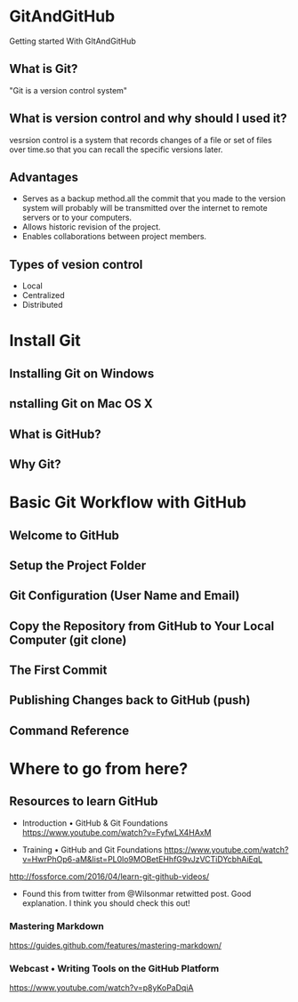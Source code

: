 # GitAndGitHub
Getting started With GItAndGitHub

## What is Git?
"Git is a version control system"
## What is version control and why should I used it?
vesrsion control is a system that records changes of a file or set of files over time.so that you can recall the specific versions later.
## Advantages
- Serves as a backup method.all the commit that you made to the version system will probably will be transmitted over the internet to remote servers or to your computers.
- Allows historic revision of the project.
- Enables collaborations between project members.
## Types of vesion control
- Local
- Centralized
- Distributed

# Install Git
## Installing Git on Windows
## nstalling Git on Mac OS X

## What is GitHub?
## Why Git?



# Basic Git Workflow with GitHub
## Welcome to GitHub
## Setup the Project Folder
## Git Configuration (User Name and Email)
## Copy the Repository from GitHub to Your Local Computer (git clone)
## The First Commit
## Publishing Changes back to GitHub (push)
## Command Reference

# Where to go from here?

## Resources to learn GitHub

- Introduction • GitHub & Git Foundations
https://www.youtube.com/watch?v=FyfwLX4HAxM

- Training • GitHub and Git Foundations
https://www.youtube.com/watch?v=HwrPhOp6-aM&list=PL0lo9MOBetEHhfG9vJzVCTiDYcbhAiEqL

http://fossforce.com/2016/04/learn-git-github-videos/ 
- Found this from twitter from @Wilsonmar retwitted post. Good explanation. I think you should check this out!

### Mastering Markdown
https://guides.github.com/features/mastering-markdown/

### Webcast • Writing Tools on the GitHub Platform
https://www.youtube.com/watch?v=p8yKoPaDqiA

